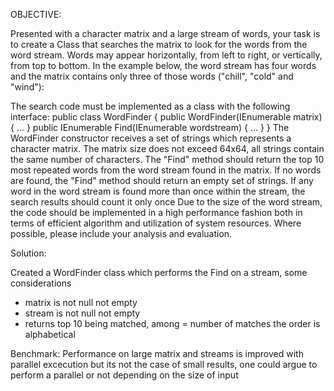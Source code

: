 OBJECTIVE:

Presented with a character matrix and a large stream of words, your task is to create a Class
that searches the matrix to look for the words from the word stream. Words may appear
horizontally, from left to right, or vertically, from top to bottom. In the example below, the word
stream has four words and the matrix contains only three of those words ("chill", "cold" and
"wind"):

The search code must be implemented as a class with the following interface:
public class WordFinder
{
public WordFinder(IEnumerable<string> matrix) {
...
}
public IEnumerable<string> Find(IEnumerable<string> wordstream)
{ ...
}
}
The WordFinder constructor receives a set of strings which represents a character matrix. The
matrix size does not exceed 64x64, all strings contain the same number of characters. The
"Find" method should return the top 10 most repeated words from the word stream found in the
matrix. If no words are found, the "Find" method should return an empty set of strings. If any
word in the word stream is found more than once within the stream, the search results
should count it only once
Due to the size of the word stream, the code should be implemented in a high performance
fashion both in terms of efficient algorithm and utilization of system resources. Where possible,
please include your analysis and evaluation.


Solution:

Created a WordFinder class which performs the Find on a stream, some considerations
- matrix is not null not empty
- stream is not null not empty
- returns top 10 being matched, among = number of matches the order is alphabetical

Benchmark:
Performance on large matrix and streams is improved with parallel excecution but its not the case of small results, one could argue to perform a parallel or not depending on the size of input

